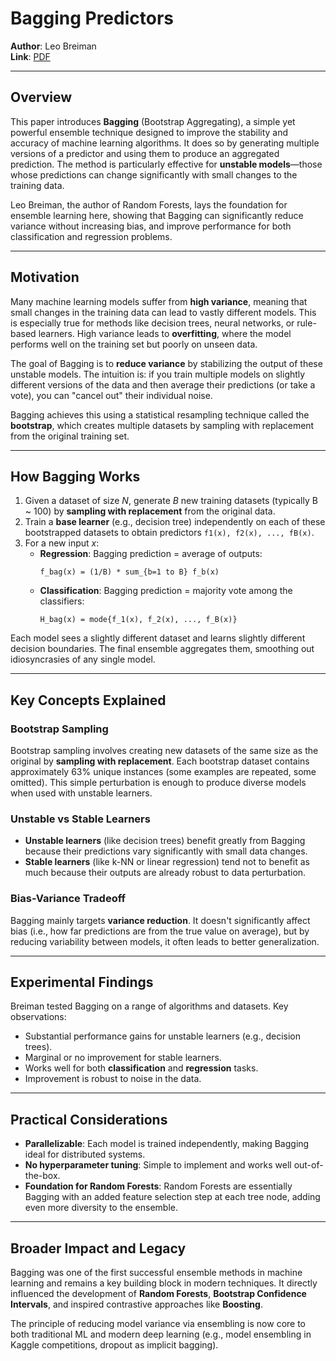 # Bagging Predictors  
**Author**: Leo Breiman  
**Link**: [PDF](https://www.stat.berkeley.edu/~breiman/bagging.pdf)

---

## Overview

This paper introduces **Bagging** (Bootstrap Aggregating), a simple yet powerful ensemble technique designed to improve the stability and accuracy of machine learning algorithms. It does so by generating multiple versions of a predictor and using them to produce an aggregated prediction. The method is particularly effective for **unstable models**—those whose predictions can change significantly with small changes to the training data.

Leo Breiman, the author of Random Forests, lays the foundation for ensemble learning here, showing that Bagging can significantly reduce variance without increasing bias, and improve performance for both classification and regression problems.

---

## Motivation

Many machine learning models suffer from **high variance**, meaning that small changes in the training data can lead to vastly different models. This is especially true for methods like decision trees, neural networks, or rule-based learners. High variance leads to **overfitting**, where the model performs well on the training set but poorly on unseen data.

The goal of Bagging is to **reduce variance** by stabilizing the output of these unstable models. The intuition is: if you train multiple models on slightly different versions of the data and then average their predictions (or take a vote), you can "cancel out" their individual noise.

Bagging achieves this using a statistical resampling technique called the **bootstrap**, which creates multiple datasets by sampling with replacement from the original training set.

---

## How Bagging Works

1. Given a dataset of size *N*, generate *B* new training datasets (typically B ~ 100) by **sampling with replacement** from the original data.
2. Train a **base learner** (e.g., decision tree) independently on each of these bootstrapped datasets to obtain predictors `f1(x), f2(x), ..., fB(x)`.
3. For a new input *x*:
   - **Regression**: Bagging prediction = average of outputs:
     ```
     f_bag(x) = (1/B) * sum_{b=1 to B} f_b(x)
     ```
   - **Classification**: Bagging prediction = majority vote among the classifiers:
     ```
     H_bag(x) = mode{f_1(x), f_2(x), ..., f_B(x)}
     ```

Each model sees a slightly different dataset and learns slightly different decision boundaries. The final ensemble aggregates them, smoothing out idiosyncrasies of any single model.

---

## Key Concepts Explained

### Bootstrap Sampling
Bootstrap sampling involves creating new datasets of the same size as the original by **sampling with replacement**. Each bootstrap dataset contains approximately 63% unique instances (some examples are repeated, some omitted). This simple perturbation is enough to produce diverse models when used with unstable learners.

### Unstable vs Stable Learners
- **Unstable learners** (like decision trees) benefit greatly from Bagging because their predictions vary significantly with small data changes.
- **Stable learners** (like k-NN or linear regression) tend not to benefit as much because their outputs are already robust to data perturbation.

### Bias-Variance Tradeoff
Bagging mainly targets **variance reduction**. It doesn't significantly affect bias (i.e., how far predictions are from the true value on average), but by reducing variability between models, it often leads to better generalization.

---

## Experimental Findings

Breiman tested Bagging on a range of algorithms and datasets. Key observations:
- Substantial performance gains for unstable learners (e.g., decision trees).
- Marginal or no improvement for stable learners.
- Works well for both **classification** and **regression** tasks.
- Improvement is robust to noise in the data.

---

## Practical Considerations

- **Parallelizable**: Each model is trained independently, making Bagging ideal for distributed systems.
- **No hyperparameter tuning**: Simple to implement and works well out-of-the-box.
- **Foundation for Random Forests**: Random Forests are essentially Bagging with an added feature selection step at each tree node, adding even more diversity to the ensemble.

---

## Broader Impact and Legacy

Bagging was one of the first successful ensemble methods in machine learning and remains a key building block in modern techniques. It directly influenced the development of **Random Forests**, **Bootstrap Confidence Intervals**, and inspired contrastive approaches like **Boosting**.

The principle of reducing model variance via ensembling is now core to both traditional ML and modern deep learning (e.g., model ensembling in Kaggle competitions, dropout as implicit bagging).